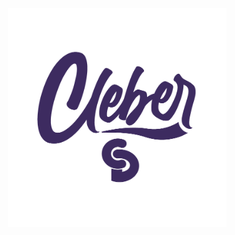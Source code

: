 <img align="right" src="https://github.com/Cleberstolz/Cleberstolz/blob/main/png%20escuro%20c%C3%B3pia.png" width="350"/>
